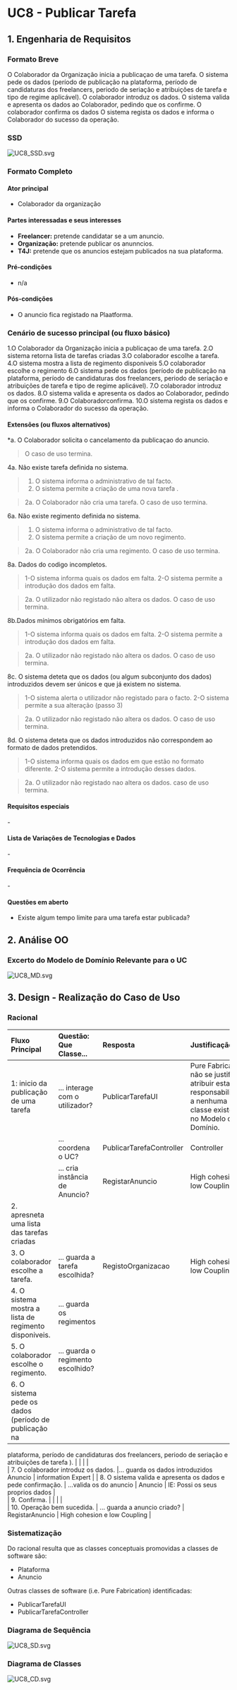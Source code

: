 ﻿# UC8 - Publicar Tarefa

## 1. Engenharia de Requisitos

### Formato Breve

O Colaborador da Organização inicia a publicaçao de uma tarefa.
O sistema pede os dados (período de publicação na plataforma, período de candidaturas dos freelancers, periodo de seriação e atribuições de tarefa e tipo de regime aplicável).
O colaborador introduz os dados.
O sistema valida e apresenta os dados ao Colaborador, pedindo que os confirme.
O colaborador confirma os dados 
O sistema regista os dados e informa o Colaborador do sucesso da operação. 

### SSD
![UC8_SSD.svg](UC8_SSD.svg)


### Formato Completo

#### Ator principal

* Colaborador da organização

#### Partes interessadas e seus interesses
* **Freelancer:** pretende candidatar se a um anuncio.
* **Organização:** pretende publicar os anunncios.
* **T4J:** pretende que os anuncios estejam publicados na sua plataforma.


#### Pré-condições
* n/a

#### Pós-condições
* O anuncio fica registado na Plaatforma.

### Cenário de sucesso principal (ou fluxo básico)

1.O Colaborador da Organização inicia a publicaçao de uma tarefa.
2.O sistema retorna lista de tarefas criadas
3.O colaborador escolhe a tarefa.
4.O sistema mostra a lista de regimento disponiveis
5.O colaborador escolhe o regimento
6.O sistema pede os dados (período de publicação na plataforma, período de candidaturas dos freelancers, periodo de seriação e atribuições de tarefa e tipo de regime aplicável).
7.O colaborador introduz os dados.
8.O sistema valida e apresenta os dados ao Colaborador, pedindo que os confirme.
9.O Colaboradorconfirma.
10.O sistema regista os dados e informa o Colaborador do sucesso da operação.


#### Extensões (ou fluxos alternativos)

*a. O Colaborador solicita o cancelamento da publicaçao do anuncio.  
> O caso de uso termina.

4a. Não existe tarefa definida no sistema.  
>1. O sistema informa o administrativo de tal facto.  
>2. O sistema permite a criação de uma nova tarefa . 
 
> 2a. O Colaborador não cria uma tarefa. O caso de uso termina.

6a. Não existe regimento definida no sistema.  
>1. O sistema informa o administrativo de tal facto.  
>2. O sistema permite a criação de um novo regimento. 
 
> 2a. O Colaborador não cria uma regimento. O caso de uso termina.

8a. Dados do codigo incompletos.
>1-O sistema informa quais os dados em falta.
>2-O sistema permite a introdução dos dados em falta.

>  2a. O utilizador não registado não altera os dados. O caso de uso termina.

8b.Dados mínimos obrigatórios em falta.
>1-O sistema informa quais os dados em falta.
>2-O sistema permite a introdução dos dados em falta.

> 2a. O utilizador não registado não altera os dados. O caso de uso termina.

8c. O sistema deteta que os dados (ou algum subconjunto dos dados) introduzidos devem ser únicos e que já existem no sistema.

>1-O sistema alerta o utilizador não registado para o facto.
>2-O sistema permite a sua alteração (passo 3)

> 2a. O utilizador não registado não altera os dados. O caso de uso termina. 

8d. O sistema deteta que os dados introduzidos não correspondem ao formato de dados pretendidos.

>1-O sistema informa quais os dados em que estão no formato diferente.
>2-O sistema permite a introdução desses dados.
 
> 2a. O utilizador não registado nao altera os dados. caso de uso termina.

#### Requisitos especiais
\-

#### Lista de Variações de Tecnologias e Dados
\-

#### Frequência de Ocorrência
\-

#### Questões em aberto

* Existe algum tempo limite para uma tarefa estar publicada?


## 2. Análise OO

### Excerto do Modelo de Domínio Relevante para o UC

![UC8_MD.svg](UC8_MD.svg)


## 3. Design - Realização do Caso de Uso

### Racional

| Fluxo Principal | Questão: Que Classe... | Resposta  | Justificação  |
|:--------------  |:---------------------- |:----------|:---------------------------- |
| 1: inicio da publicação de uma tarefa  |	... interage com o utilizador? | PublicarTarefaUI |  Pure Fabrication: não se justifica atribuir esta responsabilidade a nenhuma classe existente no Modelo de Domínio. |
|  		 |	... coordena o UC?	| PublicarTarefaController | Controller    |
|  		 |	... cria instância de Anuncio? | RegistarAnuncio   | High cohesion e low Coupling  |
| 2.  apresneta uma lista das tarefas criadas  		 |		   |           |    |
| 3. O colaborador escolhe a tarefa.  		 |	... guarda a tarefa escolhida?  |   RegistoOrganizacao| High cohesion e low Coupling     |
| 4. O sistema mostra a lista de regimento disponiveis.  		 |	... guarda os regimentos  |   |                        |
| 5. O colaborador escolhe o regimento. | ... guarda o regimento escolhido?	| 		|                      |
| 6. O sistema pede os dados (período de publicação na
plataforma, período de candidaturas dos freelancers, periodo de
seriação e atribuições de tarefa ).   		 |	 | 	 |     |  	
| 7. O colaborador introduz os dados.   		 |... guarda os dados introduzidos		Anuncio	 |  information Expert           |
| 8. O sistema valida e apresenta os dados e pede confirmação.  		 |	...valida os do anuncio | Anuncio | IE: Possi os seus proprios dados |  
| 9. Confirma.  		 |			 | 			  | 				 |  
| 10. Operação bem sucedida.  		 |	... guarda a anuncio criado? | RegistarAnuncio  |  High cohesion e low Coupling |  



### Sistematização ##

 Do racional resulta que as classes conceptuais promovidas a classes de software são:

 * Plataforma
 * Anuncio


Outras classes de software (i.e. Pure Fabrication) identificadas:  

 * PublicarTarefaUI  
 * PublicarTarefaController


###	Diagrama de Sequência

![UC8_SD.svg](UC8_SD.svg)


###	Diagrama de Classes


![UC8_CD.svg](UC8_CD.svg)

